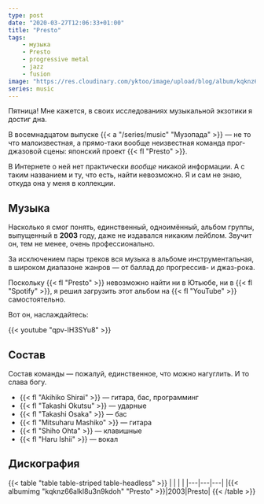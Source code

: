 ```yaml
---
type: post
date: "2020-03-27T12:06:33+01:00"
title: "Presto"
tags:
    - музыка
    - Presto
    - progressive metal
    - jazz
    - fusion
image: "https://res.cloudinary.com/yktoo/image/upload/blog/album/kqknz66alkl8u3n9kdoh.jpg"
series: music
---
```


Пятница! Мне кажется, в своих исследованиях музыкальной экзотики я достиг дна.

В восемнадцатом выпуске {{< a "/series/music" "Музопада" >}} — не то что малоизвестная, а прямо-таки вообще неизвестная команда прог-джазовой сцены: японский проект {{< fl "Presto" >}}.

В Интернете о ней нет практически *вообще* никакой информации. А с таким названием и ту, что есть, найти невозможно. Я и сам не знаю, откуда она у меня в коллекции.

<!--more-->

## Музыка

Насколько я смог понять, единственный, одноимённый, альбом группы, выпущенный в **2003** году, даже не издавался никаким лейблом. Звучит он, тем не менее, очень профессионально.

За исключением пары треков вся музыка в альбоме инструментальная, в широком диапазоне жанров — от баллад до прогрессив- и джаз-рока.

Поскольку {{< fl "Presto" >}} невозможно найти ни в Ютьюбе, ни в {{< fl "Spotify" >}}, я решил загрузить этот альбом на {{< fl "YouTube" >}} самостоятельно.

Вот он, наслаждайтесь:

{{< youtube "qpv-IH3SYu8" >}}

## Состав

Состав команды — пожалуй, единственное, что можно нагуглить. И то слава богу.

* {{< fl "Akihiko Shirai" >}} — гитара, бас, программинг
* {{< fl "Takashi Okutsu" >}} — ударные
* {{< fl "Takashi Osaka" >}} — бас
* {{< fl "Mitsuharu Mashiko" >}} — гитара
* {{< fl "Shiho Ohta" >}} — клавишные
* {{< fl "Haru Ishii" >}} — вокал

## Дискография

{{< table "table table-striped table-headless" >}}
|   |   |   |
|---|---|---|
|{{< albumimg "kqknz66alkl8u3n9kdoh" "Presto" >}}|2003|Presto|
{{< /table >}}
